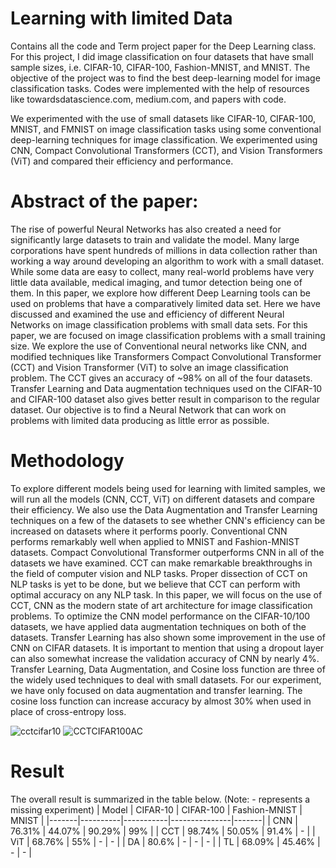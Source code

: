 # Learning with limited Data
Contains all the code and Term project paper for the Deep Learning class. For this project, I did image classification on four datasets that have small sample sizes, i.e. CIFAR-10, CIFAR-100, Fashion-MNIST, and MNIST. The objective of the project was to find the best deep-learning model for image classification tasks. 
Codes were implemented with the help of resources like towardsdatascience.com, medium.com, and papers with code. 

We experimented with the use of small datasets like CIFAR-10, CIFAR-100, MNIST, and FMNIST on image classification tasks using some conventional deep-learning techniques for image classification.  We experimented using CNN, Compact Convolutional Transformers (CCT), and Vision Transformers (ViT) and compared their efficiency and performance. 
# Abstract of the paper: 
The rise of powerful Neural Networks has also created a need for significantly large datasets to train and validate the model. Many large corporations have spent hundreds of millions in data collection rather than working a way around developing an algorithm to work with a small dataset. While some data are easy to collect, many real-world problems have very little data available, medical imaging, and tumor detection being one of them. In this paper, we explore how different Deep Learning tools can be used on problems that have a comparatively limited data set. Here we have discussed and examined the use and efficiency of different Neural Networks on image classification problems with small data sets. For this paper, we are focused on image classification problems with a small training size. We explore the use of Conventional neural networks like CNN, and modified techniques like Transformers Compact Convolutional Transformer (CCT) and Vision Transformer (ViT) to solve an image classification problem. The CCT gives an accuracy of ~98\% on all of the four datasets. Transfer Learning and Data augmentation techniques used on the CIFAR-10 and CIFAR-100 dataset also gives better result in comparison to the regular dataset. Our objective is to find a Neural Network that can work on problems with limited data producing as little error as possible.  
# Methodology
To explore different models being used for learning with limited samples, we will run all the models (CNN, CCT, ViT) on different datasets and compare their efficiency. We also use the Data Augmentation and Transfer Learning techniques on a few of the datasets to see whether CNN's efficiency can be increased on datasets where it performs poorly. Conventional CNN performs remarkably well when applied to MNIST and Fashion-MNIST datasets. Compact Convolutional Transformer outperforms CNN in all of the datasets we have examined. CCT can make remarkable breakthroughs in the field of computer vision and NLP tasks. Proper dissection of CCT on NLP tasks is yet to be done, but we believe that CCT can perform with optimal accuracy on any NLP task. In this paper, we will focus on the use of CCT, CNN as the modern state of art architecture for image classification problems.
To optimize the CNN model performance on the CIFAR-10/100 datasets, we have applied data augmentation techniques on both of the datasets. Transfer Learning has also shown some improvement in the use of CNN on CIFAR datasets. It is important to mention that using a dropout layer can also somewhat increase the validation accuracy of CNN by nearly 4\%. Transfer Learning, Data Augmentation, and Cosine loss function are three of the widely used techniques to deal with small datasets. For our experiment, we have only focused on data augmentation and transfer learning. The cosine loss function can increase accuracy by almost 30\% when used in place of cross-entropy loss.

![cctcifar10](https://github.com/Prithviraj97/CS598DeepLearning/assets/60533093/e8f7b19d-4191-4c60-be4a-4bff108c5c5d)
![CCTCIFAR100AC](https://github.com/Prithviraj97/CS598DeepLearning/assets/60533093/fab612b4-e9b3-42a6-939d-6486291de8eb)
# Result
The overall result is summarized in the table below. (Note: - represents a missing experiment)
| Model | CIFAR-10 | CIFAR-100 | Fashion-MNIST | MNIST |
|-------|----------|-----------|---------------|-------|
| CNN   | 76.31\%  | 44.07\%   | 90.29\%       | 99\%  |
| CCT   | 98.74\%  | 50.05\%   | 91.4\%        | -     |
| ViT   | 68.76\%  | 55\%      | -             | -     |
| DA    | 80.6\%   | -         | -             | -     |
| TL    | 68.09\%  | 45.46\%   | -             | -     |

